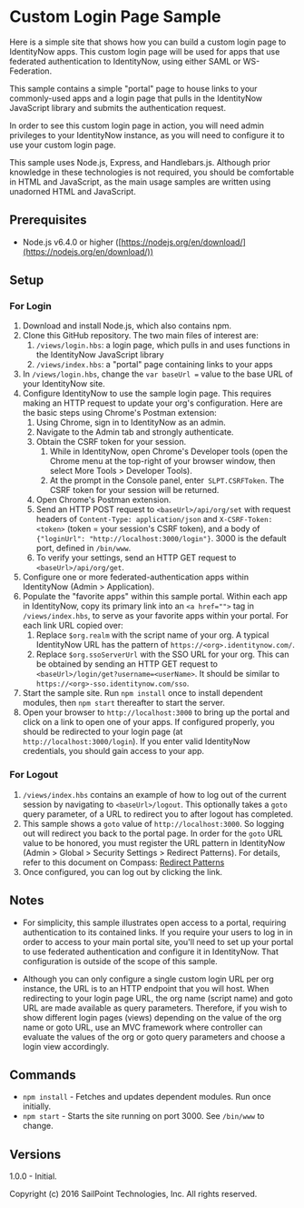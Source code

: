 # Custom Login Page Sample

Here is a simple site that shows how you can build a custom login page to 
IdentityNow apps.  This custom login page will be used for apps that use
federated authentication to IdentityNow, using either SAML or WS-Federation.

This sample contains a simple "portal" page to house links to your
commonly-used apps and a login page that pulls in the IdentityNow JavaScript
library and submits the authentication request.

In order to see this custom login page in action, you will need admin
privileges to your IdentityNow instance, as you will need to configure it to
use your custom login page.
  
This sample uses Node.js, Express, and Handlebars.js.  Although prior
knowledge in these technologies is not required, you should be comfortable in
HTML and JavaScript, as the main usage samples are written using unadorned HTML
and JavaScript.

## Prerequisites

* Node.js v6.4.0 or higher ([https://nodejs.org/en/download/](https://nodejs.org/en/download/))

## Setup

### For Login

1. Download and install Node.js, which also contains npm.
2. Clone this GitHub repository.  The two main files of interest are:
    1. `/views/login.hbs`: a login page, which pulls in and uses functions in
       the IdentityNow JavaScript library
    2. `/views/index.hbs`: a "portal" page containing links to your apps
3. In `/views/login.hbs`, change the `var baseUrl =` value to the base URL of
   your IdentityNow site.
4. Configure IdentityNow to use the sample login page.  This requires making an
   HTTP request to update your org's configuration.  Here are the basic steps
   using Chrome's Postman extension:
    1. Using Chrome, sign in to IdentityNow as an admin.
    2. Navigate to the Admin tab and strongly authenticate.
    3. Obtain the CSRF token for your session.
        1. While in IdentityNow, open Chrome's Developer tools (open the Chrome
           menu at the top-right of your browser window, then select More
           Tools > Developer Tools).
        2. At the prompt in the Console panel, enter` SLPT.CSRFToken`.  The
           CSRF token for your session will be returned.
    4. Open Chrome's Postman extension.
    5. Send an HTTP POST request to `<baseUrl>/api/org/set` with request
       headers of `Content-Type: application/json` and `X-CSRF-Token: <token>`
       (token = your session's CSRF token), and a body of
       `{"loginUrl": "http://localhost:3000/login"}`.  3000 is the default
       port, defined in `/bin/www`.
    6. To verify your settings, send an HTTP GET request to
       `<baseUrl>/api/org/get`.
5. Configure one or more federated-authentication apps within IdentityNow
   (Admin > Application).
6. Populate the "favorite apps" within this sample portal.  Within each app in
   IdentityNow, copy its primary link into an `<a href="">` tag in
   `/views/index.hbs`, to serve as your favorite apps within your portal.
   For each link URL copied over:
    1. Replace `$org.realm` with the script name of your org.  A typical
       IdentityNow URL has the pattern of `https://<org>.identitynow.com/`.
    2. Replace `$org.ssoServerUrl` with the SSO URL for your org.  This can be
       obtained by sending an HTTP GET request to
       `<baseUrl>/login/get?username=<userName>`.  It should be similar to
       `https://<org>-sso.identitynow.com/sso`.
7. Start the sample site.  Run `npm install` once to install dependent modules,
   then `npm start` thereafter to start the server.
8. Open your browser to `http://localhost:3000` to bring up the portal and
   click on a link to open one of your apps.  If configured properly, you should
   be redirected to your login page (at `http://localhost:3000/login`).  If you
   enter valid IdentityNow credentials, you should gain access to your app.

### For Logout

1. `/views/index.hbs` contains an example of how to log out of the current
   session by navigating to `<baseUrl>/logout`.  This optionally takes a `goto`
   query parameter, of a URL to redirect you to after logout has completed.
2. This sample shows a `goto` value of `http://localhost:3000`.  So logging
   out will redirect you back to the portal page.  In order for the `goto` URL
   value to be honored, you must register the URL pattern in IdentityNow
   (Admin > Global > Security Settings > Redirect Patterns).  For details,
   refer to this document on Compass:
   [Redirect Patterns](https://community.sailpoint.com/docs/DOC-6786)
3. Once configured, you can log out by clicking the link.

## Notes

* For simplicity, this sample illustrates open access to a portal, requiring
  authentication to its contained links.  If you require your users to log in
  in order to access to your main portal site, you'll need to set up your portal
  to use federated authentication and configure it in IdentityNow.  That
  configuration is outside of the scope of this sample.

* Although you can only configure a single custom login URL per org instance,
  the URL is to an HTTP endpoint that you will host.  When redirecting to your
  login page URL, the org name (script name) and goto URL are made available as
  query parameters.  Therefore, if you wish to show different login pages
  (views) depending on the value of the org name or goto URL, use an MVC
  framework where controller can evaluate the values of the org or goto query
  parameters and choose a login view accordingly.

## Commands

* `npm install` - Fetches and updates dependent modules.  Run once initially.
* `npm start` - Starts the site running on port 3000.  See `/bin/www` to change.

## Versions
1.0.0 - Initial.

Copyright (c) 2016 SailPoint Technologies, Inc.  All rights reserved.
